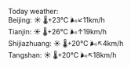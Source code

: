 Today weather:  
Beijing: ☀️   🌡️+23°C 🌬️↙11km/h  
Tianjin: ☀️   🌡️+26°C 🌬️↑19km/h  
Shijiazhuang: ☀️   🌡️+20°C 🌬️↖4km/h  
Tangshan: ☀️   🌡️+20°C 🌬️↖18km/h  
